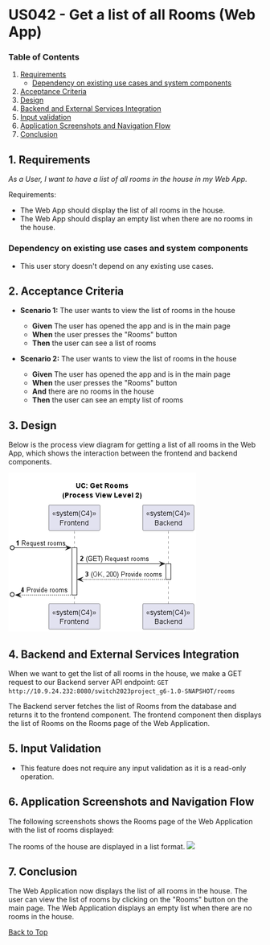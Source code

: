 # US042 - Get a list of all Rooms (Web App)

### Table of Contents

1. [Requirements](#1-requirements)
    - [Dependency on existing use cases and system components](#dependency-on-existing-use-cases-and-system-components)
2. [Acceptance Criteria](#2-acceptance-criteria)
3. [Design](#3-design)
4. [Backend and External Services Integration](#4-backend-and-external-services-integration)
5. [Input validation](#5-input-validation)
6. [Application Screenshots and Navigation Flow](#6-application-screenshots-and-navigation-flow)
7. [Conclusion](#7-conclusion)

## 1. Requirements

_As a User, I want to have a list of all rooms in the house in my Web App._

Requirements:

- The Web App should display the list of all rooms in the house.
- The Web App should display an empty list when there are no rooms in the house.

### Dependency on existing use cases and system components

- This user story doesn't depend on any existing use cases.

## 2. Acceptance Criteria

- **Scenario 1:** The user wants to view the list of rooms in the house
    - **Given** The user has opened the app and is in the main page
    - **When** the user presses the "Rooms" button
    - **Then** the user can see a list of rooms

- **Scenario 2:** The user wants to view the list of rooms in the house
    - **Given** The user has opened the app and is in the main page
    - **When** the user presses the "Rooms" button
    - **And** there are no rooms in the house
    - **Then** the user can see an empty list of rooms

## 3. Design

Below is the process view diagram for getting a list of all rooms in the Web App, which shows the interaction between
the frontend and backend components.

![uc-GetRooms_PVL2_v2.png](../../systemDocumentation/c4ProcessView/level2ContainerDiagram/uc-GetRooms/uc-GetRooms_PVL2_v2.png)

## 4. Backend and External Services Integration

When we want to get the list of all rooms in the house, we make a GET request to our 
Backend server API endpoint: `GET http://10.9.24.232:8080/switch2023project_g6-1.0-SNAPSHOT/rooms`

The Backend server fetches the list of Rooms from the database and returns it to the frontend component. The 
frontend component then displays the list of Rooms on the Rooms page of the Web Application.

## 5. Input Validation

- This feature does not require any input validation as it is a read-only operation.

## 6. Application Screenshots and Navigation Flow

The following screenshots shows the Rooms page of the Web Application with the list of rooms displayed:

The rooms of the house are displayed in a list format.
<img src="https://i.postimg.cc/tTc2WWxS/image.png">

## 7. Conclusion

The Web Application now displays the list of all rooms in the house. The user can view the list of rooms by clicking on the "Rooms" button on the 
main page. The Web Application displays an empty list when there are no rooms in the house.

[Back to Top](#us042---get-a-list-of-all-rooms-web-app)